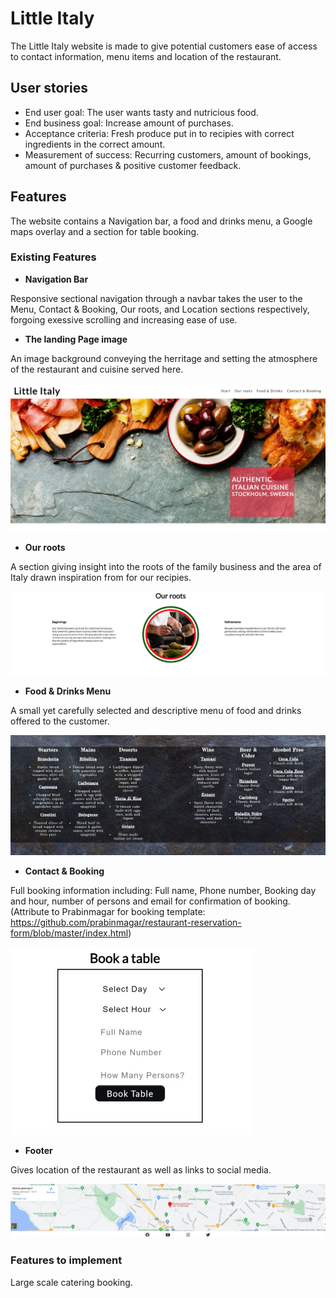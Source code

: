 # Little Italy

The Little Italy website is made to give potential customers ease of access to contact information, menu items and location of the restaurant.

## User stories

- End user goal: The user wants tasty and nutricious food.
- End business goal: Increase amount of purchases.
- Acceptance criteria: Fresh produce put in to recipies with correct ingredients in the correct amount.
- Measurement of success: Recurring customers, amount of bookings, amount of purchases & positive customer feedback.

## Features

The website contains a Navigation bar, a food and drinks menu, a Google maps overlay and a section for table booking.

### Existing Features

- __Navigation Bar__

Responsive sectional navigation through a navbar takes the user to the Menu, Contact & Booking, Our roots, and Location sections respectively, forgoing exessive scrolling and increasing ease of use.

- __The landing Page image__

An image background conveying the herritage and setting the atmosphere of the restaurant and cuisine served here.

![Screenshot](docs/hero-image-readme.jpg)

- __Our roots__

A section giving insight into the roots of the family business and the area of Italy drawn inspiration from for our recipies.

![Screenshot](docs/roots-readme.jpg)

- __Food & Drinks Menu__

A small yet carefully selected and descriptive menu of food and drinks offered to the customer.

![Screenshot](docs/menu-readme.jpg)

- __Contact & Booking__

Full booking information including: Full name, Phone number, Booking day and hour, number of persons and email for confirmation of booking.
(Attribute to Prabinmagar for booking template: https://github.com/prabinmagar/restaurant-reservation-form/blob/master/index.html)

![Screenshot](docs/booking-readme.jpg)

- __Footer__

Gives location of the restaurant as well as links to social media.

![Screenshot](docs/footer-readme.jpg)

### Features to implement

Large scale catering booking.